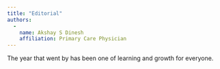 ```yaml
---
title: "Editorial"
authors:
  -
    name: Akshay S Dinesh
    affiliation: Primary Care Physician
---
```


The year that went by has been one of learning and growth for everyone.